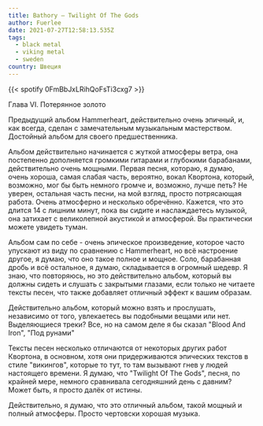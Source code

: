 ```yaml
---
title: Bathory — Twilight Of The Gods
author: Fuerlee
date: 2021-07-27T12:58:13.535Z
tags:
  - black metal
  - viking metal
  - sweden
country: Швеция
---
```

{{< spotify 0FmBbJxLRihQoFsTi3cxg7 >}}

Глава VI. Потерянное золото



Предыдущий альбом Hammerheart, действительно очень эпичный, и, как всегда, сделан с замечательным музыкальным мастерством. Достойный альбом для своего предшественника.



Альбом действительно начинается с жуткой атмосферы ветра, она постепенно дополняется громкими гитарами и глубокими барабанами, действительно очень мощными. Первая песня, котораю, я думаю, очень хороша, самая слабая часть, вероятно, вокал Квортона, который, возможно, мог бы быть немного громче и, возможно, лучше петь? Не уверен, остальная часть песни, на мой взгляд, просто потрясающая работа. Очень атмосферно и несколько обречённо. Кажется, что это длится 14 с лишним минут, пока вы сидите и наслаждаетесь музыкой, она затихает с великолепной акустикой и атмосферой. Вы практически можете увидеть туман.



Альбом сам по себе - очень эпическое произведение, которое часто упускают из виду по сравнению с Hammerheart, но всё настроение другое, я думаю, что оно такое полное и мощное. Соло, барабанная дробь и всё остальное, я думаю, складывается в огромный шедевр. Я знаю, что повторяюсь, но это действительно альбом, который вы должны сидеть и слушать с закрытыми глазами, если только не читаете тексты песен, что также добавляет отличный эффект к вашим образам.



Действительно альбом, который можно взять и прослушать, независимо от того, увлекаетесь вы подобными вещами или нет. Выделяющиеся треки? Все, но на самом деле я бы сказал "Blood And Iron", "Под рунами"



Тексты песен несколько отличаются от некоторых других работ Квортона, в основном, хотя они придерживаются эпических текстов в стиле "викингов", которые то тут, то там вызывают гнев у людей настоящего времени. Я думаю, что "Twilight Of The Gods", песня, по крайней мере, немного сравнивала сегодняшний день с давним? Может быть, я просто далёк от истины.



Действительно, я думаю, что это отличный альбом, такой мощный и полный атмосферы. Просто чертовски хорошая музыка.